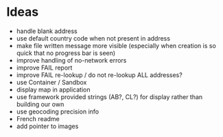 # Ideas

* handle blank address
* use default country code when not present in address
* make file written message more visible (especially when creation is so quick that no progress bar is seen)
* improve handling of no-network errors
* improve FAIL report
* improve FAIL re-lookup / do not re-lookup ALL addresses?
* use Container / Sandbox
* display map in application
* use framework provided strings (AB?, CL?) for display rather than building our own
* use geocoding precision info
* French readme
* add pointer to images
